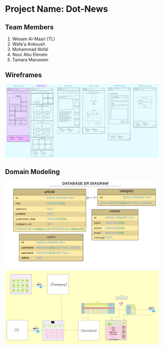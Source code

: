 # Project Name: Dot-News

## Team Members

1. Wesam Al-Masri (TL)
2. Wafa'a Ankoush
3. Mohammad Nofal
4. Nour Abu Elenein
5. Tamara Manaseer

## Wireframes

![wireframes](images/Wireframes.png)

## Domain Modeling

![db](images/DB.png)

![domain modeling](images/domain-modeling.png)
